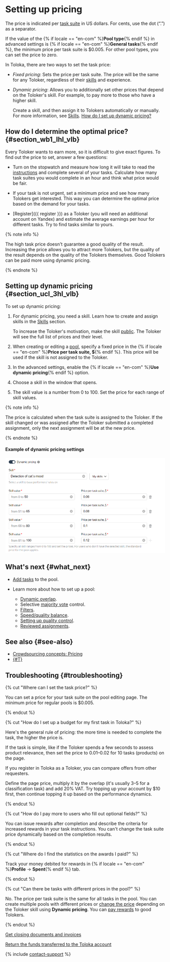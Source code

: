# Setting up pricing

The price is indicated per [task suite](../../glossary.md#task-suite) in US dollars. For cents, use the dot (“.”) as a separator.

If the value of the {% if locale == "en-com" %}**Pool type**{% endif %} in advanced settings is {% if locale == "en-com" %}**General tasks**{% endif %}, the minimum price per task suite is $0.005. For other pool types, you can set the price to zero.

In Toloka, there are two ways to set the task price:

- _Fixed pricing_: Sets the price per task suite. The price will be the same for any Toloker, regardless of their [skills](../../glossary.md#skill) and experience.

- _Dynamic pricing_: Allows you to additionally set other prices that depend on the Toloker's skill. For example, to pay more to those who have a higher skill.

    Create a skill, and then assign it to Tolokers automatically or manually. For more information, see [Skills](nav.md). [How do I set up dynamic pricing?](dynamic-pricing.md#section_ucl_3hl_vlb)

## How do I determine the optimal price? {#section_wb1_lhl_vlb}

Every Toloker wants to earn more, so it is difficult to give exact figures. To find out the price to set, answer a few questions:

- Turn on the stopwatch and measure how long it will take to read the [instructions](../../glossary.md#instructions) and complete several of your tasks. Calculate how many task suites you would complete in an hour and think what price would be fair.

- If your task is not urgent, set a minimum price and see how many Tolokers get interested. This way you can determine the optimal price based on the demand for your tasks.

- [Register]({{ register }}) as a Toloker (you will need an additional account on Yandex) and estimate the average earnings per hour for different tasks. Try to find tasks similar to yours.

{% note info %}

The high task price doesn't guarantee a good quality of the result. Increasing the price allows you to attract more Tolokers, but the quality of the result depends on the quality of the Tolokers themselves. Good Tolokers can be paid more using dynamic pricing.

{% endnote %}

## Setting up dynamic pricing {#section_ucl_3hl_vlb}

To set up dynamic pricing:

1. For dynamic pricing, you need a skill. Learn how to create and assign skills in the [Skills](nav.md) section.

    To increase the Toloker's motivation, make the skill [public](nav.md#public). The Toloker will see the full list of prices and their level.

1. When creating or editing a [pool](../../glossary.md#pool), specify a fixed price in the {% if locale == "en-com" %}**Price per task suite, $**{% endif %}. This price will be used if the skill is not assigned to the Toloker.

1. In the advanced settings, enable the {% if locale == "en-com" %}**Use dynamic pricing**{% endif %} option.

1. Choose a skill in the window that opens.

1. The skill value is a number from 0 to 100. Set the price for each range of skill values.

{% note info %}

The price is calculated when the task suite is assigned to the Toloker. If the skill changed or was assigned after the Toloker submitted a completed assignment, only the next assignment will be at the new price.

{% endnote %}

#### Example of dynamic pricing settings

![](../_images/location-job/dynamic-pricing.png)

## What's next {#what_next}

- [Add tasks](pool.md) to the pool.
- Learn more about how to set up a pool:

    - [Dynamic overlap](dynamic-overlap.md).
    - Selective [majority vote](selective-mvote.md) control.
    - [Filters](filters.md).
    - [Speed/quality balance](adjust.md).
    - [Setting up quality control](qa-pool-settings.md).
    - [Reviewed assignments](offline-accept.md).

## See also {#see-also}

- [Crowdsourcing concepts: Pricing](https://toloka.ai/knowledgebase/pricing/)
- [{#T}](nav.md)

## Troubleshooting {#troubleshooting}

{% cut "Where can I set the task price?" %}

You can set a price for your task suite on the pool editing page. The minimum price for regular pools is $0.005.

{% endcut %}

{% cut "How do I set up a budget for my first task in Toloka?" %}

Here's the general rule of pricing: the more time is needed to complete the task, the higher the price is.

If the task is simple, like if the Toloker spends a few seconds to assess product relevance, then set the price to $0.01–$0.02 for 10 tasks (products) on the page.

If you register in Toloka as a Toloker, you can compare offers from other requesters.

Define the page price, multiply it by the overlap (it's usually 3–5 for a classification task) and add 20% VAT. Try topping up your account by $10 first, then continue topping it up based on the performance dynamics.

{% endcut %}

{% cut "How do I pay more to users who fill out optional fields?" %}

You can issue rewards after completion and describe the criteria for increased rewards in your task instructions. You can't change the task suite price dynamically based on the completion results.

{% endcut %}

{% cut "Where do I find the statistics on the awards I paid?" %}

Track your money debited for rewards in {% if locale == "en-com" %}**Profile** → **Spent**{% endif %} tab.

{% endcut %}

{% cut "Can there be tasks with different prices in the pool?" %}

No. The price per task suite is the same for all tasks in the pool. You can create multiple pools with different prices or [change the price](dynamic-pricing.md) depending on the Toloker skill using **Dynamic pricing**. You can [pay rewards](bonus.md) to good Tolokers.

{% endcut %}

[Get closing documents and invoices](../troubleshooting/support.md#feedback_g3b_vj3_qjb)

[Return the funds transferred to the Toloka account](../troubleshooting/support.md#feedback_khw_wc3_qjb)

{% include [contact-support](../_includes/contact-support.md) %}